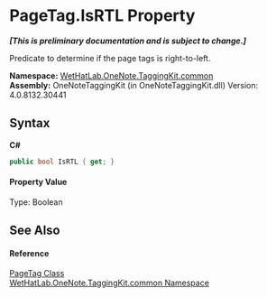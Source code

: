 # PageTag.IsRTL Property 
 _**\[This is preliminary documentation and is subject to change.\]**_

Predicate to determine if the page tags is right-to-left.

**Namespace:**&nbsp;<a href="bcdbab9c-63d1-48a4-6937-af53fb8d9a55">WetHatLab.OneNote.TaggingKit.common</a><br />**Assembly:**&nbsp;OneNoteTaggingKit (in OneNoteTaggingKit.dll) Version: 4.0.8132.30441

## Syntax

**C#**<br />
``` C#
public bool IsRTL { get; }
```


#### Property Value
Type: Boolean

## See Also


#### Reference
<a href="81c6e496-d51e-9c76-3ed6-ab5e11c9381c">PageTag Class</a><br /><a href="bcdbab9c-63d1-48a4-6937-af53fb8d9a55">WetHatLab.OneNote.TaggingKit.common Namespace</a><br />